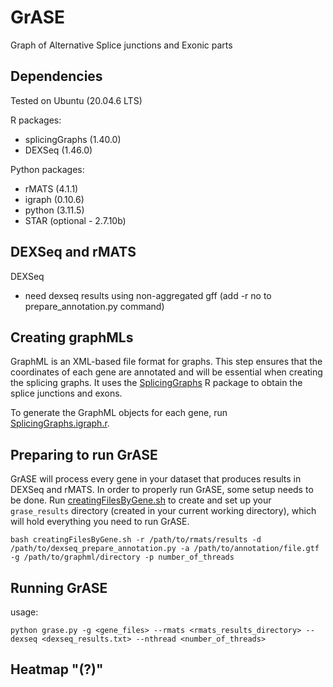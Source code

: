 # GrASE
Graph of Alternative Splice junctions and Exonic parts

## Dependencies  
Tested on Ubuntu (20.04.6 LTS)  

R packages:  
* splicingGraphs (1.40.0)
* DEXSeq (1.46.0)

Python packages:  
* rMATS  (4.1.1)
* igraph (0.10.6)
* python (3.11.5)
* STAR   (optional - 2.7.10b)


## DEXSeq and rMATS
DEXSeq 
* need dexseq results using non-aggregated gff (add -r no to prepare_annotation.py command)

## Creating graphMLs
GraphML is an XML-based file format for graphs. This step ensures that the coordinates of each gene are annotated and will be essential when creating the splicing graphs. It uses the [SplicingGraphs](https://bioconductor.org/packages/release/bioc/html/SplicingGraphs.html) R package to obtain the splice junctions and exons.

To generate the GraphML objects for each gene, run [SplicingGraphs.igraph.r](SplicingGraphs.igraph.r).

## Preparing to run GrASE
GrASE will process every gene in your dataset that produces results in DEXSeq and rMATS. In order to properly run GrASE, some setup needs to be done. Run [creatingFilesByGene.sh](creatingFilesByGene.sh) to create and set up your `grase_results` directory (created in your current working directory), which will hold everything you need to run GrASE. 
```
bash creatingFilesByGene.sh -r /path/to/rmats/results -d /path/to/dexseq_prepare_annotation.py -a /path/to/annotation/file.gtf -g /path/to/graphml/directory -p number_of_threads
```

## Running GrASE

usage:
```
python grase.py -g <gene_files> --rmats <rmats_results_directory> --dexseq <dexseq_results.txt> --nthread <number_of_threads>
```



## Heatmap "(?)"

